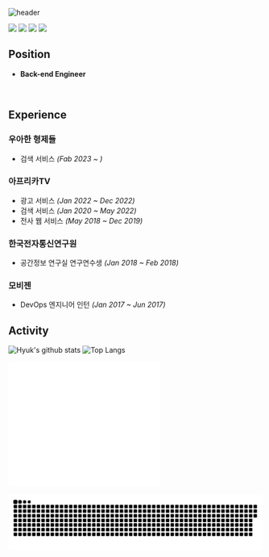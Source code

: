 
![header](https://capsule-render.vercel.app/api?type=rounded&color=gradient&text=Jinhyuk%20Park&height=150&fontSize=100&fontColor=#FFFFFF)

<!-- 
type : wave, egg, shark, slice, rect, soft, rounded, sylinder, waving, transparent
text : %20 띄어쓰기
--> 

<img src="https://img.shields.io/badge/java-007396?style=for-the-badge&logo=java&logoColor=white">
<img src="https://img.shields.io/badge/javascript-F7DF1E?style=for-the-badge&logo=javascript&logoColor=black">
<img src="https://img.shields.io/badge/spring-6DB33F?style=for-the-badge&logo=spring&logoColor=white">
<img src="https://img.shields.io/badge/git-F05032?style=for-the-badge&logo=git&logoColor=white">

## Position
- **Back-end Engineer**

<br/>

## Experience
### 우아한 형제들
- 검색 서비스 *(Fab 2023 ~ )*

### 아프리카TV
- 광고 서비스 *(Jan 2022 ~ Dec 2022)*
- 검색 서비스 *(Jan 2020 ~ May 2022)*
- 전사 웹 서비스 *(May 2018 ~ Dec 2019)*

### 한국전자통신연구원
- 공간정보 연구실 연구연수생 *(Jan 2018 ~ Feb 2018)*

### 모비젠
- DevOps 엔지니어 인턴 *(Jan 2017 ~ Jun 2017)*

## Activity
![Hyuk's github stats](https://github-readme-stats.vercel.app/api?username=JinHyukParkk&show_icons=true&theme=merko)
![Top Langs](https://github-readme-stats.vercel.app/api/top-langs/?username=JinHyukParkk&layout=compact&theme=merko)


<img src="/github-metrics.svg" alt="Metrics" width="60%">


<a href=#><img src="contributions.svg"></a>
